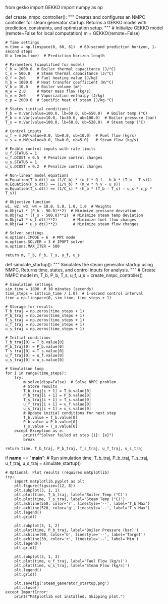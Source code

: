 from gekko import GEKKO
import numpy as np

def create_nmpc_controller():
    """
    Creates and configures an NMPC controller for steam generator startup.
    Returns a GEKKO model with prediction, constraints, and optimization setup.
    """
    # Initialize GEKKO model (remote=False for local computation)
    m = GEKKO(remote=False)

    # Time settings
    m.time = np.linspace(0, 60, 61)  # 60-second prediction horizon, 1-second steps
    N = len(m.time)  # Prediction horizon length

    # Parameters (simplified for model)
    C_b = 1000.0  # Boiler thermal capacitance (J/°C)
    C_s = 500.0   # Steam thermal capacitance (J/°C)
    Q_f = 2e6     # Fuel heating value (J/kg)
    h_b = 1000.0  # Heat transfer coefficient (W/°C)
    V_b = 10.0    # Boiler volume (m³)
    m_w = 2.0     # Water mass flow (kg/s)
    h_v = 2e6     # Vaporization enthalpy (J/kg)
    c_p = 2000.0  # Specific heat of steam (J/kg·°C)

    # States (initial conditions)
    T_b = m.Var(value=100.0, lb=50.0, ub=550.0)  # Boiler temp (°C)
    P_b = m.Var(value=10.0, lb=30.0, ub=100.0)  # Boiler pressure (bar)
    T_s = m.Var(value=100.0, lb=50.0, ub=520.0)  # Steam temp (°C)

    # Control inputs
    u_f = m.MV(value=0.0, lb=0.0, ub=10.0)  # Fuel flow (kg/s)
    u_s = m.MV(value=0.0, lb=0.0, ub=5.0)   # Steam flow (kg/s)

    # Enable control inputs with rate limits
    u_f.STATUS = 1
    u_f.DCOST = 0.5  # Penalize control changes
    u_s.STATUS = 1
    u_s.DCOST = 0.2  # Penalize control changes

    # Non-linear model equations
    m.Equation(T_b.dt() == (1/C_b) * (u_f * Q_f - h_b * (T_b - T_s)))
    m.Equation(P_b.dt() == (1/V_b) * (m_w * h_v - u_s))
    m.Equation(T_s.dt() == (1/C_s) * (h_b * (T_b - T_s) - u_s * c_p * T_s))

    # Objective function
    w1, w2, w3, w4 = 10.0, 5.0, 1.0, 1.0  # Weights
    m.Obj(w1 * (P_b - 90.0)**2)  # Minimize pressure deviation
    m.Obj(w2 * (T_s - 500.0)**2)  # Minimize steam temp deviation
    m.Obj(w3 * u_f.dt()**2)       # Minimize fuel flow changes
    m.Obj(w4 * u_s.dt()**2)       # Minimize steam flow changes

    # Solver settings
    m.options.IMODE = 6  # MPC mode
    m.options.SOLVER = 3 # IPOPT solver
    m.options.MAX_ITER = 500

    return m, T_b, P_b, T_s, u_f, u_s

def simulate_startup():
    """
    Simulates the steam generator startup using NMPC.
    Returns time, states, and control inputs for analysis.
    """
    # Create NMPC model
    m, T_b, P_b, T_s, u_f, u_s = create_nmpc_controller()

    # Simulation settings
    sim_time = 1800  # 30 minutes (seconds)
    time_steps = int(sim_time / 1.0)  # 1-second control interval
    time = np.linspace(0, sim_time, time_steps + 1)

    # Storage for results
    T_b_traj = np.zeros(time_steps + 1)
    P_b_traj = np.zeros(time_steps + 1)
    T_s_traj = np.zeros(time_steps + 1)
    u_f_traj = np.zeros(time_steps + 1)
    u_s_traj = np.zeros(time_steps + 1)

    # Initial conditions
    T_b_traj[0] = T_b.value[0]
    P_b_traj[0] = P_b.value[0]
    T_s_traj[0] = T_s.value[0]
    u_f_traj[0] = u_f.value[0]
    u_s_traj[0] = u_s.value[0]

    # Simulation loop
    for i in range(time_steps):
        try:
            m.solve(disp=False)  # Solve NMPC problem
            # Store results
            T_b_traj[i + 1] = T_b.value[0]
            P_b_traj[i + 1] = P_b.value[0]
            T_s_traj[i + 1] = T_s.value[0]
            u_f_traj[i + 1] = u_f.value[0]
            u_s_traj[i + 1] = u_s.value[0]
            # Update initial conditions for next step
            T_b.value = T_b.value[0]
            P_b.value = P_b.value[0]
            T_s.value = T_s.value[0]
        except Exception as e:
            print(f"Solver failed at step {i}: {e}")
            break

    return time, T_b_traj, P_b_traj, T_s_traj, u_f_traj, u_s_traj

if __name__ == "__main__":
    # Run simulation
    time, T_b_traj, P_b_traj, T_s_traj, u_f_traj, u_s_traj = simulate_startup()

    # Optional: Plot results (requires matplotlib)
    try:
        import matplotlib.pyplot as plt
        plt.figure(figsize=(12, 8))
        plt.subplot(3, 1, 1)
        plt.plot(time, T_b_traj, label='Boiler Temp (°C)')
        plt.plot(time, T_s_traj, label='Steam Temp (°C)')
        plt.axhline(550, color='r', linestyle='--', label='T_b Max')
        plt.axhline(520, color='g', linestyle='--', label='T_s Max')
        plt.legend()
        plt.grid()

        plt.subplot(3, 1, 2)
        plt.plot(time, P_b_traj, label='Boiler Pressure (bar)')
        plt.axhline(90, color='b', linestyle='--', label='Target')
        plt.axhline(30, color='r', linestyle='--', label='Min')
        plt.legend()
        plt.grid()

        plt.subplot(3, 1, 3)
        plt.plot(time, u_f_traj, label='Fuel Flow (kg/s)')
        plt.plot(time, u_s_traj, label='Steam Flow (kg/s)')
        plt.legend()
        plt.grid()

        plt.savefig('steam_generator_startup.png')
        plt.close()
    except ImportError:
        print("Matplotlib not installed. Skipping plot.")
